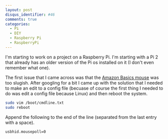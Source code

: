 ```yaml
---
layout: post
disqus_identifier: #46
comments: true
categories: 
  - Pi
  - DIY
  - Raspberry Pi
  - RaspberryPi
---
```


I'm starting to work on a project on a Raspberry Pi.  I'm starting with a Pi 2 that already has an older version of the Pi os installed on it (I don't even remember what one).  

The first issue that I came across was that the [Amazon Basics mouse](https://www.amazon.com/AmazonBasics-Wireless-Keyboard-Mouse-Combo/dp/B0787CVBWP/ref=sr_1_4?keywords=amazon+basics+mouse+and+keyboard&qid=1552618248&s=gateway&sr=8-4) was too slugish.  After googling for a bit I came up with the solution that I needed to make an edit to a config file (becuase of course the first thing I needed to do was edit a config file because Linux) and then reboot the system.

```bash
sudo vim /boot/cmdline.txt
sudo reboot
```

Append the following to the end of the line (separated from the last entry with a space).

```
usbhid.mousepoll=0
```

